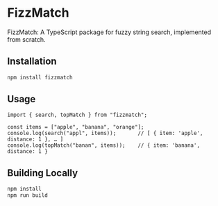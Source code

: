 # FizzMatch

FizzMatch: A TypeScript package for fuzzy string search, implemented from scratch.

## Installation

```bash
npm install fizzmatch
```

## Usage

```typescrip
import { search, topMatch } from "fizzmatch";

const items = ["apple", "banana", "orange"];
console.log(search("appl", items));       // [ { item: 'apple', distance: 1 }, … ]
console.log(topMatch("banan", items));    // { item: 'banana', distance: 1 }
```

## Building Locally

```bash
npm install
npm run build
```
